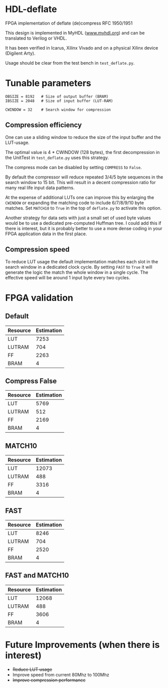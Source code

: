 # HDL-deflate
FPGA implementation of deflate (de)compress RFC 1950/1951

This design is implemented in MyHDL (www.myhdl.org) and can be translated to Verilog or VHDL.

It has been verified in Icarus, Xilinx Vivado and on a physical Xilinx device (Digilent Arty).

Usage should be clear from the test bench in `test_deflate.py`.

# Tunable parameters

    OBSIZE = 8192   # Size of output buffer (BRAM)
    IBSIZE = 2048   # Size of input buffer (LUT-RAM)

    CWINDOW = 32    # Search window for compression

## Compression efficiency

One can use a sliding window to reduce the size of the input buffer and the LUT-usage.

The optimal value is 4 * CWINDOW (128 bytes), the first decompression in the UnitTest in `test_deflate.py`
uses this strategy.

The compress mode can be disabled by setting `COMPRESS` to `False`.

By default the compressor will reduce repeated 3/4/5 byte sequences in the search window to 15 bit.
This will result in a decent compression ratio for many real life input data patterns.

At the expense of additional LUTs one can improve this by enlarging the `CWINDOW` or expanding
the matching code to include 6/7/8/9/10 byte matches. Set `MATCH10` to `True` in the top of `deflate.py`
to activate this option.

Another strategy for data sets with just a small set of used byte values would be
to use a dedicated pre-computed Huffman tree. I could add this if there is interest, but it is probably
better to use a more dense coding in your FPGA application data in the first place.

## Compression speed

To reduce LUT usage the default implementation matches each slot in the search window in a dedicated clock cycle.
By setting `FAST` to `True` it will generate the logic the match the whole window in a single cycle.
The effective speed will be around 1 input byte every two cycles.

# FPGA validation

## Default

Resource|Estimation
--------|----------
LUT	|7253
LUTRAM	|704
FF	|2263
BRAM	|4

## Compress False

Resource|Estimation
--------|----------
LUT	|5769
LUTRAM	|512
FF	|2169
BRAM	|4

## MATCH10

Resource|Estimation
--------|----------
LUT	|12073
LUTRAM	|488
FF	|3316
BRAM	|4

## FAST

Resource|Estimation
--------|----------
LUT	|8246
LUTRAM	|704
FF	|2520
BRAM	|4

## FAST and MATCH10

Resource|Estimation
--------|----------
LUT	|12068
LUTRAM	|488
FF	|3606
BRAM	|4


# Future Improvements (when there is interest)

* ~~Reduce LUT usage~~
* Improve speed from current 80Mhz to 100Mhz
* ~~Improve compression performance~~

